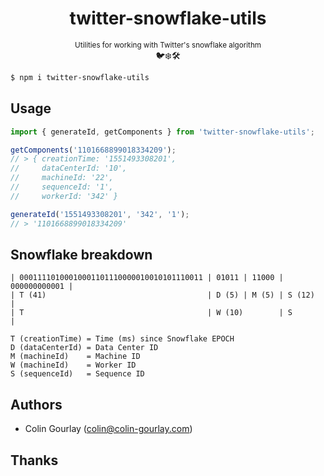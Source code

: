 <div align="center"><h1>twitter-snowflake-utils</h1><p><small>Utilities for working with Twitter's snowflake algorithm</small><br>🐦❄️🛠</p></div>

```sh
$ npm i twitter-snowflake-utils
```

## Usage

```js
import { generateId, getComponents } from 'twitter-snowflake-utils';

getComponents('1101668899018334209');
// > { creationTime: '1551493308201',
//     dataCenterId: '10',
//     machineId: '22',
//     sequenceId: '1',
//     workerId: '342' }

generateId('1551493308201', '342', '1');
// > '1101668899018334209'
```

## Snowflake breakdown

```
| 00011110100010001101110000010010101110011 | 01011 | 11000 | 000000000001 |
| T (41)                                    | D (5) | M (5) | S (12)       |
| T                                         | W (10)        | S            |

T (creationTime) = Time (ms) since Snowflake EPOCH
D (dataCenterId) = Data Center ID
M (machineId)    = Machine ID
W (machineId)    = Worker ID
S (sequenceId)   = Sequence ID
```

## Authors

- Colin Gourlay ([colin@colin-gourlay.com](mailto:colin@colin-gourlay.com))

## Thanks
